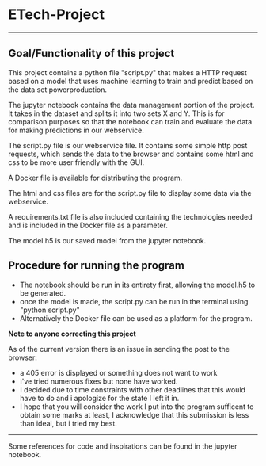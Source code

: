 # ETech-Project
***

## Goal/Functionality of this project

This project contains a python file "script.py" that makes a HTTP request based on a model that uses machine learning to train and predict based on the data set powerproduction. 

The jupyter notebook contains the data management portion of the project. It takes in the dataset and splits it into two sets X and Y. This is for comparison purposes so that the notebook can train and evaluate the data for making predictions in our webservice.

The script.py file is our webservice file. It contains some simple http post requests, which sends the data to the browser and contains some html and css to be more user friendly with the GUI.

A Docker file is available for distributing the program.

The html and css files are for the script.py file to display some data via the webservice.

A requirements.txt file is also included containing the technologies needed and is included in the Docker file as a parameter.

The model.h5 is our saved model from the jupyter notebook.

## Procedure for running the program

- The notebook should be run in its entirety first, allowing the model.h5 to be generated.
- once the model is made, the script.py can be run in the terminal using "python script.py"
- Alternatively the Docker file can be used as a platform for the program.

**Note to anyone correcting this project**

As of the current version there is an issue in sending the post to the browser:
- a 405 error is displayed or something does not want to work
- I've tried numerous fixes but none have worked.
- I decided due to time constraints with other deadlines that this would have to do and i apologize for the state I left it in.
- I hope that you will consider the work I put into the program sufficent to obtain some marks at least, I acknowledge that this submission is less than ideal, but i tried my best.

***

Some references for code and inspirations can be found in the jupyter notebook.
